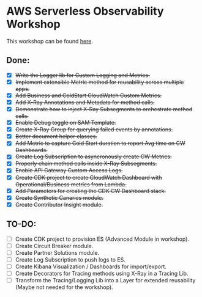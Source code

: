 
# AWS Serverless Observability Workshop 

This workshop can be found [here](http://observability.serverlessworkshops.io/).

## Done:

- [x] ~~Write the Logger lib for Custom Logging and Metrics.~~
- [x] ~~Implement extensible Metric method for reusability across multiple apps.~~
- [x] ~~Add Business and ColdStart CloudWatch Custom Metrics.~~
- [x] ~~Add X-Ray Annotations and Metadata for method calls.~~
- [x] ~~Demonstrate how to inject X-Ray Subsegments to orchestrate method calls.~~
- [x] ~~Enable Debug toggle on SAM Template.~~
- [x] ~~Create X-Ray Group for querying failed events by annotations.~~
- [x] ~~Better document helper classes.~~
- [X] ~~Add Metric to capture Cold Start duration to report Avg time on CW Dashboards.~~
- [X] ~~Create Log Subscription to asyncronously create CW Metrics.~~
- [X] ~~Properly chain method calls inside X-Ray Subsegments.~~
- [X] ~~Enable API Gateway Custom Access Logs.~~
- [X] ~~Create CDK project to create CloudWatch Dashboard with Operational/Business metrics from Lambda.~~
- [X] ~~Add Parameters for creating the CDK CW Dashboard stack.~~
- [X] ~~Create Synthetic Canaries module.~~
- [X] ~~Create Contributor Insight module.~~

## TO-DO:

- [ ] Create CDK project to provision ES (Advanced Module in workshop).
- [ ] Create Circuit Breaker module.
- [ ] Create Partner Solutions module.
- [ ] Create Log Subscription to push logs to ES.
- [ ] Create Kibana Visualization / Dashboards for import/export.
- [ ] Create Decorators for Tracing methods using X-Ray in a Tracing Lib.
- [ ] Transform the Tracing/Logging Lib into a Layer for extended reusability (Maybe not needed for the workshop).
